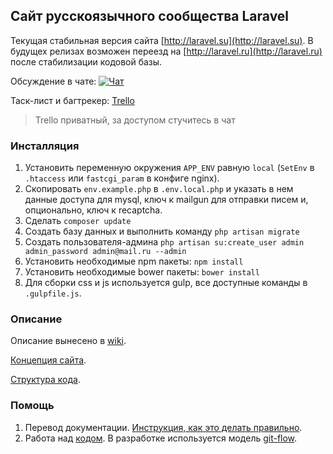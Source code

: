 ## Сайт русскоязычного сообщества Laravel

Текущая стабильная версия сайта [http://laravel.su](http://laravel.su). 
В будущех релизах возможен переезд на [http://laravel.ru](http://laravel.ru) после стабилизации кодовой базы.

Обсуждение в чате: [![Чат](https://badges.gitter.im/gitterHQ/gitter.png)](https://gitter.im/LaravelRUS/laravel.ru)

Таск-лист и багтрекер: [Trello](https://trello.com/b/lDqJrw8x/-)

> Trello приватный, за доступом стучитесь в чат 

### Инсталляция

1. Установить переменную окружения `APP_ENV` равную `local` (`SetEnv` в `.htaccess` или `fastcgi_param` в конфиге nginx).
2. Скопировать `env.example.php` в `.env.local.php` и указать в нем данные доступа для mysql, ключ к mailgun для отправки писем и, опционально, ключ к recaptcha.
3. Сделать `composer update`
4. Создать базу данных и выполнить команду `php artisan migrate` 
5. Создать пользователя-админа `php artisan su:create_user admin admin_password admin@mail.ru --admin`
6. Установить необходимые npm пакеты: `npm install`
7. Установить необходимые bower пакеты: `bower install`
8. Для сборки css и js используется gulp, все доступные команды в `.gulpfile.js`.

### Описание

Описание вынеcено в [wiki](https://github.com/LaravelRUS/laravel.ru/wiki).

[Концепция сайта](https://github.com/LaravelRUS/laravel.ru/wiki/%D0%9A%D0%BE%D0%BD%D1%86%D0%B5%D0%BF%D1%86%D0%B8%D1%8F-%D1%81%D0%B0%D0%B9%D1%82%D0%B0).

[Структура кода](https://github.com/LaravelRUS/laravel.ru/wiki/%D0%A1%D1%82%D1%80%D1%83%D0%BA%D1%82%D1%83%D1%80%D0%B0-%D0%BA%D0%BE%D0%B4%D0%B0).
   
### Помощь
   
1. Перевод документации. [Инструкция, как это делать правильно](http://sharedstation.net/articles/rus-documentation-contribution-guide).
2. Работа над [кодом](https://trello.com/b/lDqJrw8x/-). В разработке используется модель [git-flow](https://www.atlassian.com/ja/git/workflows/pageSections/00/contentFullWidth/0/tabs/02/pageSections/010/contentFullWidth/0/content_files/file0/document/git-workflow-release-cycle-4maintenance.png).
